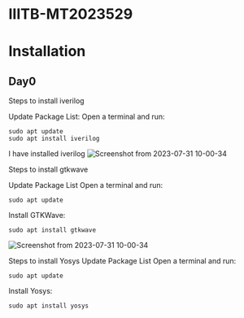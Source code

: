 # IIITB-MT2023529
# Installation
## Day0

Steps to install iverilog

Update Package List:
Open a terminal and run:
```
sudo apt update
sudo apt install iverilog
```
I have installed iverilog
![Screenshot from 2023-07-31 10-00-34](https://github.com/IIITB-ARUL/IIITB-MT2023529/assets/140998631/bfc534af-8c6a-4328-8ee5-d95997227749)

Steps to install gtkwave

Update Package List
Open a terminal and run:
```
sudo apt update
```
Install GTKWave:
```
sudo apt install gtkwave
```
![Screenshot from 2023-07-31 10-00-34](https://github.com/IIITB-ARUL/IIITB-MT2023529/assets/140998631/65684357-e9c8-4109-b006-bdd75b1d90db)

Steps to install Yosys
Update Package List
Open a terminal and run:
```
sudo apt update
```
Install Yosys:
```
sudo apt install yosys
```
